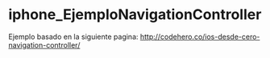 iphone_EjemploNavigationController
==================================

Ejemplo basado en la siguiente pagina:
http://codehero.co/ios-desde-cero-navigation-controller/
